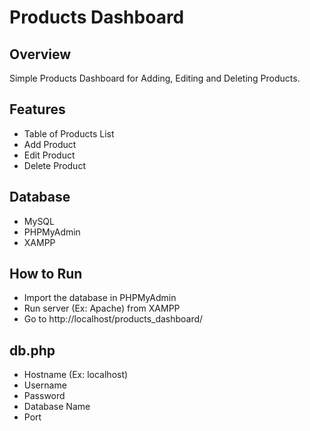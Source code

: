 # Products Dashboard

## Overview
Simple Products Dashboard for Adding, Editing and Deleting Products.

## Features
- Table of Products List
- Add Product
- Edit Product
- Delete Product

## Database
- MySQL
- PHPMyAdmin
- XAMPP

## How to Run
- Import the database in PHPMyAdmin
- Run server (Ex: Apache) from XAMPP
- Go to http://localhost/products_dashboard/

## db.php
- Hostname    (Ex: localhost)
- Username    
- Password
- Database Name
- Port
